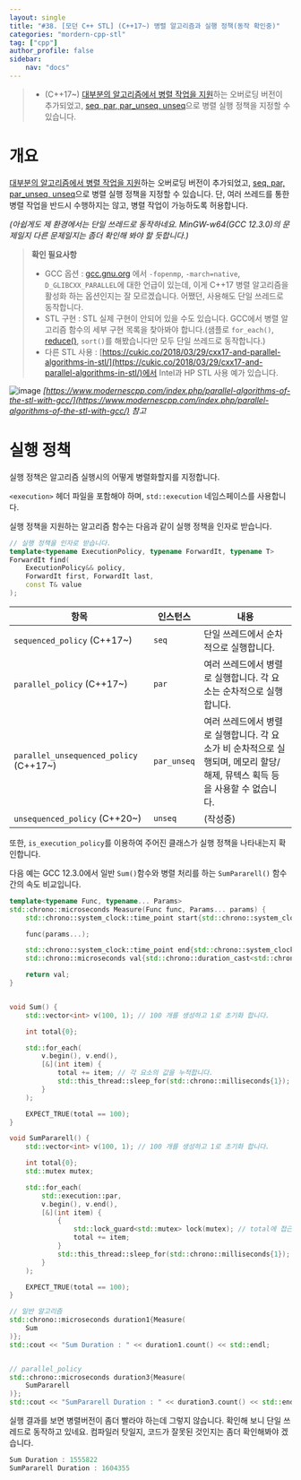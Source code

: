 ```yaml
---
layout: single
title: "#38. [모던 C++ STL] (C++17~) 병렬 알고리즘과 실행 정책(동작 확인중)"
categories: "mordern-cpp-stl"
tag: ["cpp"]
author_profile: false
sidebar: 
    nav: "docs"
---
```


> * (C++17~) [대부분의 알고리즘에서 병렬 작업을 지원](https://tango1202.github.io/mordern-cpp-stl/mordern-cpp-stl-parallel-algorithm/)하는 오버로딩 버전이 추가되었고, [seq, par, par_unseq, unseq](https://tango1202.github.io/mordern-cpp-stl/mordern-cpp-stl-parallel-algorithm/#%EC%8B%A4%ED%96%89-%EC%A0%95%EC%B1%85)으로 병렬 실행 정책을 지정할 수 있습니다.

# 개요

[대부분의 알고리즘에서 병렬 작업을 지원](https://tango1202.github.io/mordern-cpp-stl/mordern-cpp-stl-parallel-algorithm/)하는 오버로딩 버전이 추가되었고, [seq, par, par_unseq, unseq](https://tango1202.github.io/mordern-cpp-stl/mordern-cpp-stl-parallel-algorithm/#%EC%8B%A4%ED%96%89-%EC%A0%95%EC%B1%85)으로 병렬 실행 정책을 지정할 수 있습니다. 단, 여러 쓰레드를 통한 병렬 작업을 반드시 수행하지는 않고, 병렬 작업이 가능하도록 허용합니다.

*(아쉽게도 제 환경에서는 단일 쓰레드로 동작하네요. MinGW-w64(GCC 12.3.0)의 문제일지 다른 문제일지는 좀더 확인해 봐야 할 듯합니다.)*

> **확인 필요사항**
> * GCC 옵션 : [gcc.gnu.org](https://gcc.gnu.org/onlinedocs/libstdc++/manual/parallel_mode_using.html) 에서 `-fopenmp`, `-march=native`, `D_GLIBCXX_PARALLEL`에 대한 언급이 있는데, 이게 C++17 병렬 알고리즘을 활성화 하는 옵션인지는 잘 모르겠습니다. 어쨌던, 사용해도 단일 쓰레드로 동작합니다.
> * STL 구현 : STL 실제 구현이 안되어 있을 수도 있습니다. GCC에서 병렬 알고리즘 함수의 세부 구현 목록을 찾아봐야 합니다.(샘플로 `for_each()`, [reduce()](https://tango1202.github.io/mordern-cpp-stl/mordern-cpp-stl-algorithm/#%EC%88%98%ED%95%99-%EC%9E%91%EC%97%85), `sort()`를 해봤습니다만 모두 단일 쓰레드로 동작합니다.)
> * 다른 STL 사용 : [https://cukic.co/2018/03/29/cxx17-and-parallel-algorithms-in-stl/](https://cukic.co/2018/03/29/cxx17-and-parallel-algorithms-in-stl/)에서 Intel과 HP STL 사용 예가 있습니다. 

![image](https://www.modernescpp.com/wp-content/uploads/2021/07/allAlgorithm-1024x477.png)
*[https://www.modernescpp.com/index.php/parallel-algorithms-of-the-stl-with-gcc/](https://www.modernescpp.com/index.php/parallel-algorithms-of-the-stl-with-gcc/) 참고*


# 실행 정책

실행 정책은 알고리즘 실행시의 어떻게 병렬화할지를 지정합니다.

`<execution>` 헤더 파일을 포함해야 하며, `std::execution` 네임스페이스를 사용합니다.

실행 정책을 지원하는 알고리즘 함수는 다음과 같이 실행 정책을 인자로 받습니다.

```cpp
// 실행 정책을 인자로 받습니다.
template<typename ExecutionPolicy, typename ForwardIt, typename T>
ForwardIt find(
    ExecutionPolicy&& policy,
    ForwardIt first, ForwardIt last, 
    const T& value
);
```

|항목|인스턴스|내용|
|--|--|--|
|`sequenced_policy` (C++17~)|`seq`|단일 쓰레드에서 순차적으로 실행합니다.|
|`parallel_policy` (C++17~)|`par`|여러 쓰레드에서 병렬로 실행합니다. 각 요소는 순차적으로 실행합니다.|
|`parallel_unsequenced_policy` (C++17~)|`par_unseq`|여러 쓰레드에서 병렬로 실행합니다. 각 요소가 비 순차적으로 실행되며, 메모리 할당/해제, 뮤텍스 획득 등을 사용할 수 없습니다.|
|`unsequenced_policy` (C++20~)|`unseq`|(작성중)|

또한, `is_execution_policy`를 이용하여 주어진 클래스가 실행 정책을 나타내는지 확인합니다.

다음 예는 GCC 12.3.0에서 일반 `Sum()`함수와 병렬 처리를 하는 `SumPararell()` 함수간의 속도 비교입니다.

```cpp
template<typename Func, typename... Params>
std::chrono::microseconds Measure(Func func, Params... params) {
    std::chrono::system_clock::time_point start{std::chrono::system_clock::now()};    

    func(params...);

    std::chrono::system_clock::time_point end{std::chrono::system_clock::now()};
    std::chrono::microseconds val{std::chrono::duration_cast<std::chrono::microseconds>(end - start)};

    return val;
}


void Sum() {
    std::vector<int> v(100, 1); // 100 개를 생성하고 1로 초기화 합니다.

    int total{0};

    std::for_each(
        v.begin(), v.end(), 
        [&](int item) {
            total += item; // 각 요소의 값을 누적합니다.
            std::this_thread::sleep_for(std::chrono::milliseconds{1});
        }
    );

    EXPECT_TRUE(total == 100);       
}

void SumPararell() { 
    std::vector<int> v(100, 1); // 100 개를 생성하고 1로 초기화 합니다.

    int total{0};
    std::mutex mutex;

    std::for_each(
        std::execution::par, 
        v.begin(), v.end(), 
        [&](int item) {
            {
                std::lock_guard<std::mutex> lock(mutex); // total에 접근할 때만 lock 합니다.
                total += item;
            }
            std::this_thread::sleep_for(std::chrono::milliseconds{1});
        }
    );

    EXPECT_TRUE(total == 100);       
}

// 일반 알고리즘
std::chrono::microseconds duration1{Measure(
    Sum
)};
std::cout << "Sum Duration : " << duration1.count() << std::endl; 


// parallel_policy
std::chrono::microseconds duration3{Measure(
    SumPararell
)};
std::cout << "SumPararell Duration : " << duration3.count() << std::endl; 
```

실행 결과를 보면 병렬버전이 좀더 빨라야 하는데 그렇지 않습니다. 확인해 보니 단일 쓰레드로 동작하고 있네요. 컴파일러 탓일지, 코드가 잘못된 것인지는 좀더 확인해봐야 겠습니다.

```cpp
Sum Duration : 1555822
SumPararell Duration : 1604355
```










